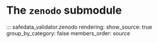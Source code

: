 # The `zenodo` submodule

::: safedata_validator.zenodo
    rendering:
        show_source: true
        group_by_category: false
        members_order: source
